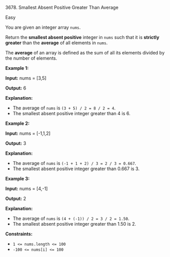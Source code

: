 3678\. Smallest Absent Positive Greater Than Average

Easy

You are given an integer array `nums`.

Return the **smallest absent positive** integer in `nums` such that it is **strictly greater** than the **average** of all elements in `nums`.

The **average** of an array is defined as the sum of all its elements divided by the number of elements.

**Example 1:**

**Input:** nums = [3,5]

**Output:** 6

**Explanation:**

*   The average of `nums` is `(3 + 5) / 2 = 8 / 2 = 4`.
*   The smallest absent positive integer greater than 4 is 6.

**Example 2:**

**Input:** nums = [-1,1,2]

**Output:** 3

**Explanation:**

*   The average of `nums` is `(-1 + 1 + 2) / 3 = 2 / 3 = 0.667`.
*   The smallest absent positive integer greater than 0.667 is 3.

**Example 3:**

**Input:** nums = [4,-1]

**Output:** 2

**Explanation:**

*   The average of `nums` is `(4 + (-1)) / 2 = 3 / 2 = 1.50`.
*   The smallest absent positive integer greater than 1.50 is 2.

**Constraints:**

*   `1 <= nums.length <= 100`
*   `-100 <= nums[i] <= 100`